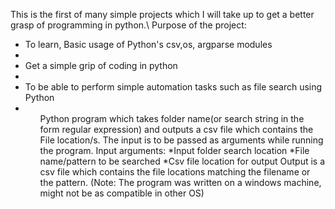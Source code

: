 <body>
    <p>
        This is the first of many simple projects which I will take up to get a better grasp of programming in python.\
        Purpose of the project:
        <ul>
        <li>To learn, Basic usage of Python's csv,os, argparse modules<li \>
        <li>Get a simple grip of coding in python<li \>
        <li>To be able to perform simple automation tasks such as file search using Python<li \>
        <ul \>
Python program which takes folder name(or search string in the form regular expression) and outputs a csv file which contains the File location/s.
The input is to be passed as arguments while running the program.
Input arguments:
                *Input folder search location
                *File name/pattern to be searched
                *Csv file location for output
Output is a csv file which contains the file locations matching the filename or the pattern.
(Note: The program was written on a windows machine, might not be as compatible in other OS)
    <p \>
<body \>
